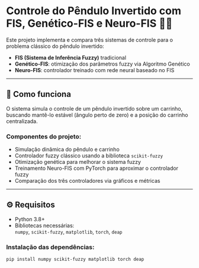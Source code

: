 # Controle do Pêndulo Invertido com FIS, Genético-FIS e Neuro-FIS 🤖🎯

Este projeto implementa e compara três sistemas de controle para o problema clássico do pêndulo invertido:

- **FIS (Sistema de Inferência Fuzzy)** tradicional  
- **Genético-FIS**: otimização dos parâmetros fuzzy via Algoritmo Genético  
- **Neuro-FIS**: controlador treinado com rede neural baseado no FIS  

---

## 🚀 Como funciona

O sistema simula o controle de um pêndulo invertido sobre um carrinho, buscando mantê-lo estável (ângulo perto de zero) e a posição do carrinho centralizada.

### Componentes do projeto:

- Simulação dinâmica do pêndulo e carrinho  
- Controlador fuzzy clássico usando a biblioteca `scikit-fuzzy`  
- Otimização genética para melhorar o sistema fuzzy  
- Treinamento Neuro-FIS com PyTorch para aproximar o controlador fuzzy  
- Comparação dos três controladores via gráficos e métricas  

---

## ⚙️ Requisitos

- Python 3.8+  
- Bibliotecas necessárias:  
  `numpy`, `scikit-fuzzy`, `matplotlib`, `torch`, `deap`  

### Instalação das dependências:

```bash
pip install numpy scikit-fuzzy matplotlib torch deap
